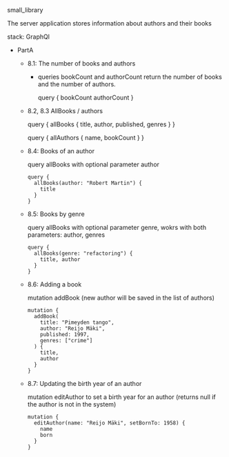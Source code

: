 small_library
    
  The server application stores information about authors and their books
    
  stack: GraphQl
- PartA
  - 8.1: The number of books and authors
      - queries bookCount and authorCount return the number of books and the number of authors.

        query {
          bookCount
          authorCount
        }

  -  8.2, 8.3 AllBooks / authors

        query {
          allBooks { title, author, published, genres }
        }

        query {
          allAuthors { name, bookCount }
        }

  - 8.4: Books of an author

    query allBooks  with optional parameter author

        query {
          allBooks(author: "Robert Martin") {
            title
          }
        }

  - 8.5: Books by genre

    query allBooks with optional parameter genre, wokrs with both parameters: author, genres

        query {
          allBooks(genre: "refactoring") {
            title, author
          }
        }

  - 8.6: Adding a book

    mutation addBook (new author will be saved in the list of authors)

        mutation {
          addBook(
            title: "Pimeyden tango",
            author: "Reijo Mäki",
            published: 1997,
            genres: ["crime"]
          ) {
            title,
            author
          }
        }

  - 8.7: Updating the birth year of an author

    mutation editAuthor to set a birth year for an author
      (returns null if the author is not in the system)

        mutation {
          editAuthor(name: "Reijo Mäki", setBornTo: 1958) {
            name
            born
          }
        }